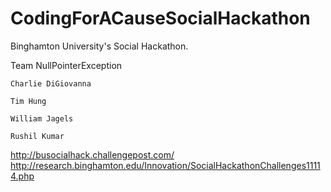 CodingForACauseSocialHackathon
==============================

Binghamton University's Social Hackathon.

Team NullPointerException

    Charlie DiGiovanna

    Tim Hung

    William Jagels

    Rushil Kumar

http://busocialhack.challengepost.com/
http://research.binghamton.edu/Innovation/SocialHackathonChallenges11114.php
